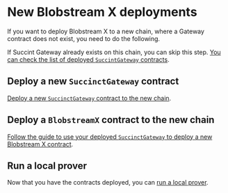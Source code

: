 # New Blobstream X deployments

If you want to deploy Blobstream X to a new chain, where a Gateway 
contract does not exist, you need to do the following.

If Succint Gateway already exists on this chain, you can skip
this step.
[You can check the list of deployed `SuccintGateway` contracts](https://docs.succinct.xyz/platform/onchain-integration#succinctgateway).

## Deploy a new `SuccinctGateway` contract

[Deploy a new `SuccinctGateway` contract to the new chain](https://docs.succinct.xyz/platform/onchain-integration#gateway-deployment).

## Deploy a `BlobstreamX` contract to the new chain

[Follow the guide to use your deployed `SuccinctGateway` to deploy a new Blobstream X contract](https://github.com/succinctlabs/blobstreamx?tab=readme-ov-file#deploy-blobstream-x-contract).

## Run a local prover

Now that you have the contracts deployed, you can
[run a local prover](./requesting-data-commitment-ranges.md#local-proving).
